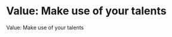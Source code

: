 # Value: Make use of your talents
Value: Make use of your talents

<!-- #Life -->

<!-- {BearID:A36779DF-D7CF-48E2-9CF9-9B87E32B8FB6-15756-0000130477AE2CFE} -->
